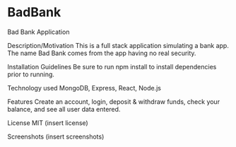 # BadBank
Bad Bank Application

Description/Motivation
This is a full stack application simulating a bank app. The name Bad Bank comes from the app having no real security.

Installation Guidelines
Be sure to run npm install to install dependencies prior to running.

Technology used
MongoDB, Express, React, Node.js

Features
Create an account, login, deposit & withdraw funds, check your balance, and see all user data entered.

License
MIT
(insert license)

Screenshots
(insert screenshots)
